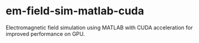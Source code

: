 # em-field-sim-matlab-cuda
Electromagnetic field simulation using MATLAB with CUDA acceleration for improved performance on GPU.

